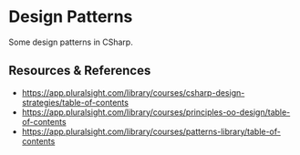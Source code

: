 # Design Patterns
Some design patterns in CSharp.

## Resources & References
- https://app.pluralsight.com/library/courses/csharp-design-strategies/table-of-contents
- https://app.pluralsight.com/library/courses/principles-oo-design/table-of-contents
- https://app.pluralsight.com/library/courses/patterns-library/table-of-contents